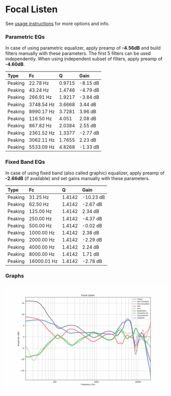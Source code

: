 # Focal Listen
See [usage instructions](https://github.com/jaakkopasanen/AutoEq#usage) for more options and info.

### Parametric EQs
In case of using parametric equalizer, apply preamp of **-4.56dB** and build filters manually
with these parameters. The first 5 filters can be used independently.
When using independent subset of filters, apply preamp of **-4.60dB**.

| Type    | Fc         |      Q | Gain     |
|:--------|:-----------|:-------|:---------|
| Peaking | 22.78 Hz   | 0.9715 | -8.15 dB |
| Peaking | 43.24 Hz   | 1.4746 | -4.79 dB |
| Peaking | 266.91 Hz  | 1.9217 | -3.84 dB |
| Peaking | 3748.54 Hz | 3.6668 | 3.44 dB  |
| Peaking | 8990.17 Hz | 3.7281 | 3.96 dB  |
| Peaking | 116.50 Hz  | 4.051  | 2.08 dB  |
| Peaking | 867.82 Hz  | 2.0384 | 2.55 dB  |
| Peaking | 2361.52 Hz | 1.3377 | -2.77 dB |
| Peaking | 3062.11 Hz | 1.7655 | 2.23 dB  |
| Peaking | 5533.09 Hz | 4.8268 | -1.33 dB |

### Fixed Band EQs
In case of using fixed band (also called graphic) equalizer, apply preamp of **-2.66dB**
(if available) and set gains manually with these parameters.

| Type    | Fc          |      Q | Gain      |
|:--------|:------------|:-------|:----------|
| Peaking | 31.25 Hz    | 1.4142 | -10.23 dB |
| Peaking | 62.50 Hz    | 1.4142 | -2.67 dB  |
| Peaking | 125.00 Hz   | 1.4142 | 2.34 dB   |
| Peaking | 250.00 Hz   | 1.4142 | -4.37 dB  |
| Peaking | 500.00 Hz   | 1.4142 | -0.02 dB  |
| Peaking | 1000.00 Hz  | 1.4142 | 2.38 dB   |
| Peaking | 2000.00 Hz  | 1.4142 | -2.29 dB  |
| Peaking | 4000.00 Hz  | 1.4142 | 2.24 dB   |
| Peaking | 8000.00 Hz  | 1.4142 | 1.71 dB   |
| Peaking | 16000.01 Hz | 1.4142 | -2.78 dB  |

### Graphs
![](./Focal%20Listen.png)